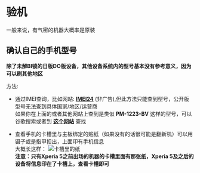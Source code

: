 # 验机

一般来说，有气密的机器大概率是原装  

## 确认自己的手机型号

**除了未解Bl锁的日版DO版设备，其他设备系统内的型号基本没有参考意义，因为可以刷其他地区**

方法:

*   通过IMEI查询，比如网站:  [**IMEI24**](https://imei24.com/imei_check/Sony/) (非广告),但此方法只能查到型号，公开版型号无法查到具体国家/地区/运营商  
    如果你在上面的或者其他网站上查到是类似 **PM-1223-BV** 这样的型号，可以谷歌搜索或者到 [**这个网站**](https://memn0ck.com/d/Xperia.html) 查找  

*   查看手机的卡槽里与主板绑定的贴纸（如果没有的话很可能是翻新机）可以用镊子或是指甲扣出，上面印有手机信息  
    大概长这样：
    ![卡槽里的纸](https://raw.githubusercontent.com/Risuntsy/test.test/main/%E5%8D%A1%E6%A7%BD%E9%87%8C%E7%9A%84%E7%BA%B8.jpg)  
    **注意：只有Xperia 5之前出场的机器的卡槽里面有那张纸，Xperia 5及之后的设备将信息印在了卡槽上，查看卡槽即可**  
